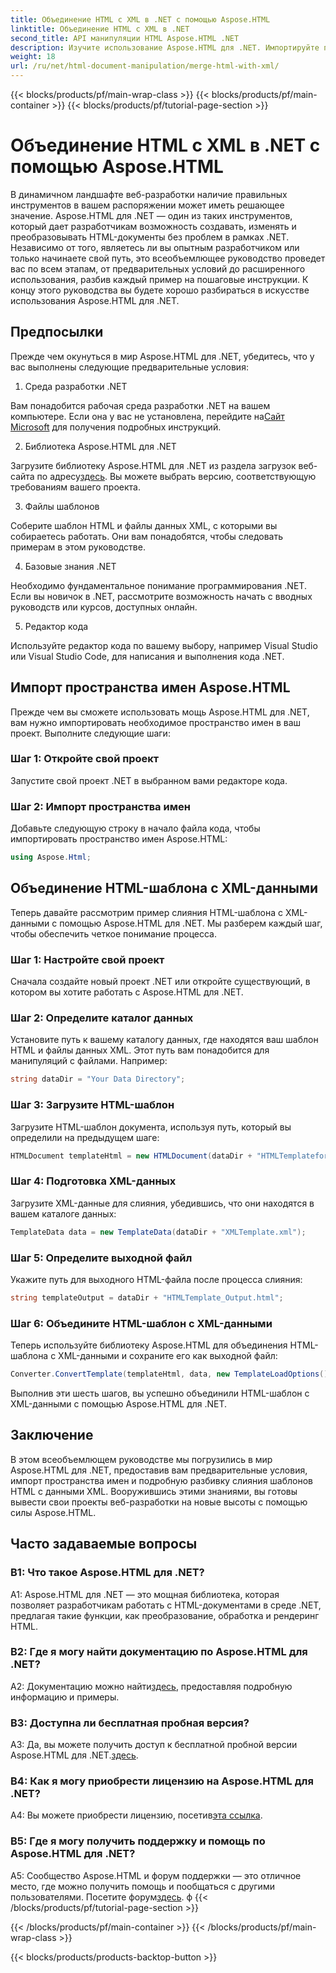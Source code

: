 ```yaml
---
title: Объединение HTML с XML в .NET с помощью Aspose.HTML
linktitle: Объединение HTML с XML в .NET
second_title: API манипуляции HTML Aspose.HTML .NET
description: Изучите использование Aspose.HTML для .NET. Импортируйте пространство имен, объединяйте HTML с XML и улучшайте свои навыки веб-разработки с помощью этого всеобъемлющего руководства.
weight: 18
url: /ru/net/html-document-manipulation/merge-html-with-xml/
---
```


{{< blocks/products/pf/main-wrap-class >}}
{{< blocks/products/pf/main-container >}}
{{< blocks/products/pf/tutorial-page-section >}}

# Объединение HTML с XML в .NET с помощью Aspose.HTML


В динамичном ландшафте веб-разработки наличие правильных инструментов в вашем распоряжении может иметь решающее значение. Aspose.HTML для .NET — один из таких инструментов, который дает разработчикам возможность создавать, изменять и преобразовывать HTML-документы без проблем в рамках .NET. Независимо от того, являетесь ли вы опытным разработчиком или только начинаете свой путь, это всеобъемлющее руководство проведет вас по всем этапам, от предварительных условий до расширенного использования, разбив каждый пример на пошаговые инструкции. К концу этого руководства вы будете хорошо разбираться в искусстве использования Aspose.HTML для .NET.

## Предпосылки

Прежде чем окунуться в мир Aspose.HTML для .NET, убедитесь, что у вас выполнены следующие предварительные условия:

1. Среда разработки .NET

Вам понадобится рабочая среда разработки .NET на вашем компьютере. Если она у вас не установлена, перейдите на[Сайт Microsoft](https://docs.microsoft.com/en-us/dotnet/core/install/) для получения подробных инструкций.

2. Библиотека Aspose.HTML для .NET

 Загрузите библиотеку Aspose.HTML для .NET из раздела загрузок веб-сайта по адресу[здесь](https://releases.aspose.com/html/net/). Вы можете выбрать версию, соответствующую требованиям вашего проекта.

3. Файлы шаблонов

Соберите шаблон HTML и файлы данных XML, с которыми вы собираетесь работать. Они вам понадобятся, чтобы следовать примерам в этом руководстве.

4. Базовые знания .NET

Необходимо фундаментальное понимание программирования .NET. Если вы новичок в .NET, рассмотрите возможность начать с вводных руководств или курсов, доступных онлайн.

5. Редактор кода

Используйте редактор кода по вашему выбору, например Visual Studio или Visual Studio Code, для написания и выполнения кода .NET.

## Импорт пространства имен Aspose.HTML

Прежде чем вы сможете использовать мощь Aspose.HTML для .NET, вам нужно импортировать необходимое пространство имен в ваш проект. Выполните следующие шаги:

### Шаг 1: Откройте свой проект

Запустите свой проект .NET в выбранном вами редакторе кода.

### Шаг 2: Импорт пространства имен

Добавьте следующую строку в начало файла кода, чтобы импортировать пространство имен Aspose.HTML:

```csharp
using Aspose.Html;
```

## Объединение HTML-шаблона с XML-данными

Теперь давайте рассмотрим пример слияния HTML-шаблона с XML-данными с помощью Aspose.HTML для .NET. Мы разберем каждый шаг, чтобы обеспечить четкое понимание процесса.

### Шаг 1: Настройте свой проект

Сначала создайте новый проект .NET или откройте существующий, в котором вы хотите работать с Aspose.HTML для .NET.

### Шаг 2: Определите каталог данных

Установите путь к вашему каталогу данных, где находятся ваш шаблон HTML и файлы данных XML. Этот путь вам понадобится для манипуляций с файлами. Например:

```csharp
string dataDir = "Your Data Directory";
```

### Шаг 3: Загрузите HTML-шаблон

Загрузите HTML-шаблон документа, используя путь, который вы определили на предыдущем шаге:

```csharp
HTMLDocument templateHtml = new HTMLDocument(dataDir + "HTMLTemplateforXML.html");
```

### Шаг 4: Подготовка XML-данных

Загрузите XML-данные для слияния, убедившись, что они находятся в вашем каталоге данных:

```csharp
TemplateData data = new TemplateData(dataDir + "XMLTemplate.xml");
```

### Шаг 5: Определите выходной файл

Укажите путь для выходного HTML-файла после процесса слияния:

```csharp
string templateOutput = dataDir + "HTMLTemplate_Output.html";
```

### Шаг 6: Объедините HTML-шаблон с XML-данными

Теперь используйте библиотеку Aspose.HTML для объединения HTML-шаблона с XML-данными и сохраните его как выходной файл:

```csharp
Converter.ConvertTemplate(templateHtml, data, new TemplateLoadOptions(), templateOutput);
```

Выполнив эти шесть шагов, вы успешно объединили HTML-шаблон с XML-данными с помощью Aspose.HTML для .NET.

## Заключение

В этом всеобъемлющем руководстве мы погрузились в мир Aspose.HTML для .NET, предоставив вам предварительные условия, импорт пространства имен и подробную разбивку слияния шаблонов HTML с данными XML. Вооружившись этими знаниями, вы готовы вывести свои проекты веб-разработки на новые высоты с помощью силы Aspose.HTML.

## Часто задаваемые вопросы

### В1: Что такое Aspose.HTML для .NET?

A1: Aspose.HTML для .NET — это мощная библиотека, которая позволяет разработчикам работать с HTML-документами в среде .NET, предлагая такие функции, как преобразование, обработка и рендеринг HTML.

### В2: Где я могу найти документацию по Aspose.HTML для .NET?

 A2: Документацию можно найти[здесь](https://reference.aspose.com/html/net/), предоставляя подробную информацию и примеры.

### В3: Доступна ли бесплатная пробная версия?

 A3: Да, вы можете получить доступ к бесплатной пробной версии Aspose.HTML для .NET.[здесь](https://releases.aspose.com/).

### В4: Как я могу приобрести лицензию на Aspose.HTML для .NET?

 A4: Вы можете приобрести лицензию, посетив[эта ссылка](https://purchase.aspose.com/buy).

### В5: Где я могу получить поддержку и помощь по Aspose.HTML для .NET?

 A5: Сообщество Aspose.HTML и форум поддержки — это отличное место, где можно получить помощь и пообщаться с другими пользователями. Посетите форум[здесь](https://forum.aspose.com/).
ф
{{< /blocks/products/pf/tutorial-page-section >}}

{{< /blocks/products/pf/main-container >}}
{{< /blocks/products/pf/main-wrap-class >}}

{{< blocks/products/products-backtop-button >}}
